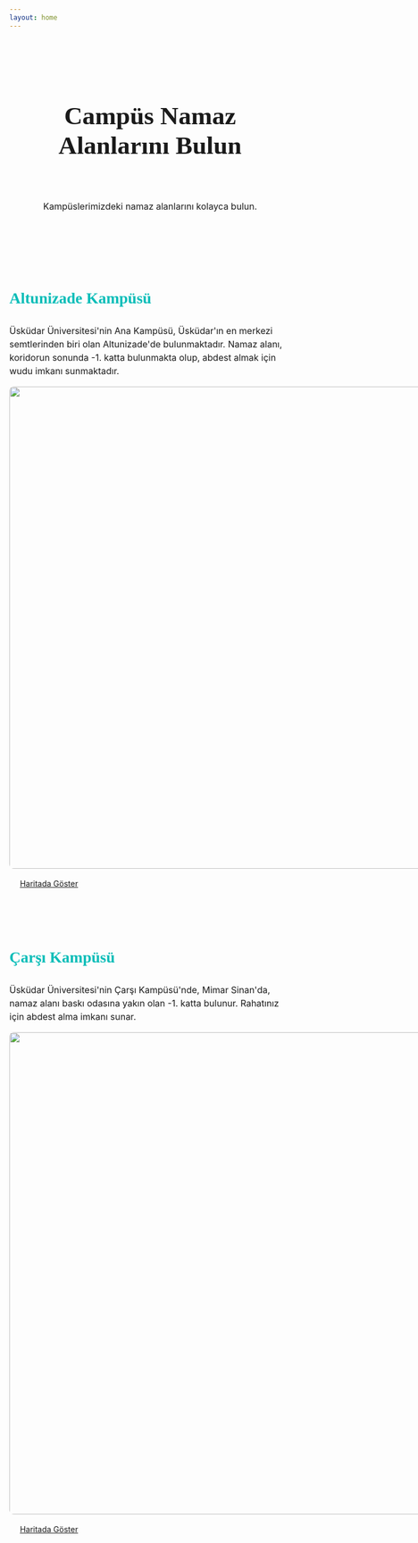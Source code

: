 ```yaml
---
layout: home
---
```


<script setup>
import { Fancybox } from "/fancybox/index.esm.js";
Fancybox.bind();
</script>

<!-- HERO -->
<main class="container1">

<section class="prayerspaces-hero-wrapper">
<h1 class="h1_default">Campüs Namaz Alanlarını Bulun</h1>
<p class="p_default">Kampüslerimizdeki namaz alanlarını kolayca bulun.
</p>
</section>

<!-- CAMPUSES -->
<section class="prayerspaces-campuses-wrapper">
<!-- CAMPUSES 1-->

<article>
<h3 class="h3_default">Altunizade Kampüsü</h3>
<p class="p_default2">Üsküdar Üniversitesi'nin Ana Kampüsü, Üsküdar'ın en merkezi semtlerinden biri olan Altunizade'de bulunmaktadır. Namaz alanı, koridorun sonunda -1. katta bulunmakta olup, abdest almak için wudu imkanı sunmaktadır.</p>
<div class="prayerspaces-img-wrapper">
<div class="prayerspaces-img-main-wrapper" >
<img class="prayerspaces-img-main" data-fancybox="gallery" src="/campuses/altunizade/1.jpg" >
</div>
<div class="prayerspaces-img-side-wrapper">
<img class="prayerspaces-img-side" data-fancybox="gallery" src="/campuses/altunizade/2.jpg">
<img class="prayerspaces-img-side" data-fancybox="gallery" src="/campuses/altunizade/3.jpeg">
<img class="prayerspaces-img-side" data-fancybox="gallery" src="/campuses/altunizade/4.jpeg">
<img class="prayerspaces-img-side" data-fancybox="gallery" src="/campuses/altunizade/5.jpeg">
</div>
</div>

<div class="map-wrapper">
  <a class="map-container" target="_blank" href="https://maps.app.goo.gl/xtjHQ11aYLGJGNSLA">
    <span class="map-icon"></span>
    <span class="map">Haritada Göster</span>
  </a>
</div>
</article>
<!-- CAMPUSES 2 -->

<article>
<h3 class="h3_default">Çarşı Kampüsü</h3>
<p class="p_default2">Üsküdar Üniversitesi'nin Çarşı Kampüsü'nde, Mimar Sinan'da, namaz alanı baskı odasına yakın olan -1. katta bulunur. Rahatınız için abdest alma imkanı sunar.</p>
<div class="prayerspaces-img-wrapper">

<div class="prayerspaces-img-main-wrapper">
<img class="prayerspaces-img-main" data-fancybox="gallery2" src="/campuses/casi/1.jpg" >
</div>
<div class="prayerspaces-img-side-wrapper">
<img class="prayerspaces-img-side" data-fancybox="gallery2" src="/campuses/casi/2.jpg">
<img class="prayerspaces-img-side" data-fancybox="gallery2" src="/campuses/casi/3.jpg">
<img class="prayerspaces-img-side" data-fancybox="gallery2" src="/campuses/casi/4.jpg">
<img class="prayerspaces-img-side" data-fancybox="gallery2" src="/campuses/casi/5.jpg">
</div>
</div>

<div class="map-wrapper">
  <a class="map-container" target="_blank" href="https://maps.app.goo.gl/T74mkvCpMhJHbrR99">
    <span class="map-icon"></span>
    <span class="map">Haritada Göster</span>
  </a>
</div>
</article>

</section>
</main>

<style scoped>
.prayerspaces-hero-wrapper{
  max-width: 1024px;
  margin:4rem auto 0rem auto;
  text-align: center;
  display: flex;
  flex-direction: column;
  gap: 1rem;
}
.prayerspaces-campuses-wrapper img{
  border-radius: 0.5rem;
  cursor: pointer;
}

/* HERO*/
.h1_default {
  font-family: "Raleway";
  font-weight: 600;
  font-size:  2.827rem;
}
.p_default{
  font-family: "inter";
  font-size: 1rem;
  font-weight: normal;
}

/* CAMPUSES FLEX*/

.prayerspaces-campuses-wrapper{
  margin: 5rem 0rem;
  display: flex;
  flex-direction: column;
  gap: 4rem
}

/* CAMPUSES HEADING*/
.h3_default {
  font-family: "Raleway";
  font-weight: bold;
  font-size:1.75rem;
  color: #07BDB8;
}
.p_default2{
  font-family: "inter";
  font-size: 1rem;
  margin-top: 0.5rem;
  margin-bottom: 1rem;

  max-width:720px
}
/* CAMPUSES*/

.prayerspaces-img-wrapper{
  display: flex;
  flex-direction: row;
  gap: 0.5rem;
}
.prayerspaces-img-main-wrapper{

}
.prayerspaces-img-main{
  width: 864px;
  height: auto;


}
.prayerspaces-img-side-wrapper{
  display: flex;
  flex-wrap: wrap;
  gap:0.5rem;
  width: 200px;
  align-content: flex-start;
  
}
.prayerspaces-img-side{
  max-width:96px;
  max-height:96px;
  width: auto;
  height: auto;
  object-fit: cover;
}

.map-wrapper {
  margin-top: 1rem;
}

.map-container {
  display: flex;
  flex-direction: row;
  gap: 0.5rem;
  text-decoration: none; /* Ensure no underline by default */
  color: var(--vp-c-paragraph);
}

.map-container:hover {
  color: var(--vp-c-text-2); /* Optional: Use a hover color variable if defined */
}

.map-icon {
  font-family: "fa-solid";
}

.map {
  /* Remove underline to ensure it's added only on hover */
  text-decoration: underline;
}
.container1 *{
line-height: calc(1em + 0.5rem);
}
  </style>
